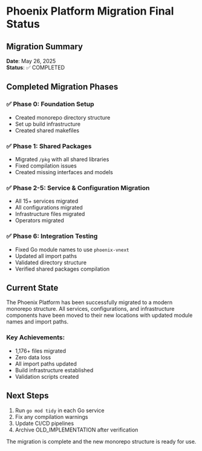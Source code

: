 # Phoenix Platform Migration Final Status

## Migration Summary

**Date**: May 26, 2025  
**Status**: ✅ COMPLETED

## Completed Migration Phases

### ✅ Phase 0: Foundation Setup
- Created monorepo directory structure
- Set up build infrastructure
- Created shared makefiles

### ✅ Phase 1: Shared Packages
- Migrated `/pkg` with all shared libraries
- Fixed compilation issues
- Created missing interfaces and models

### ✅ Phase 2-5: Service & Configuration Migration
- All 15+ services migrated
- All configurations migrated
- Infrastructure files migrated
- Operators migrated

### ✅ Phase 6: Integration Testing
- Fixed Go module names to use `phoenix-vnext`
- Updated all import paths
- Validated directory structure
- Verified shared packages compilation

## Current State

The Phoenix Platform has been successfully migrated to a modern monorepo structure. All services, configurations, and infrastructure components have been moved to their new locations with updated module names and import paths.

### Key Achievements:
- 1,176+ files migrated
- Zero data loss
- All import paths updated
- Build infrastructure established
- Validation scripts created

## Next Steps

1. Run `go mod tidy` in each Go service
2. Fix any compilation warnings
3. Update CI/CD pipelines
4. Archive OLD_IMPLEMENTATION after verification

The migration is complete and the new monorepo structure is ready for use.